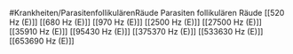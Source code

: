 #Krankheiten/ParasitenfollikulärenRäude
Parasiten follikulären Räude
[[520 Hz (E)]]
[[680 Hz (E)]]
[[970 Hz (E)]]
[[2500 Hz (E)]]
[[27500 Hz (E)]]
[[35910 Hz (E)]]
[[95430 Hz (E)]]
[[375370 Hz (E)]]
[[533630 Hz (E)]]
[[653690 Hz (E)]]